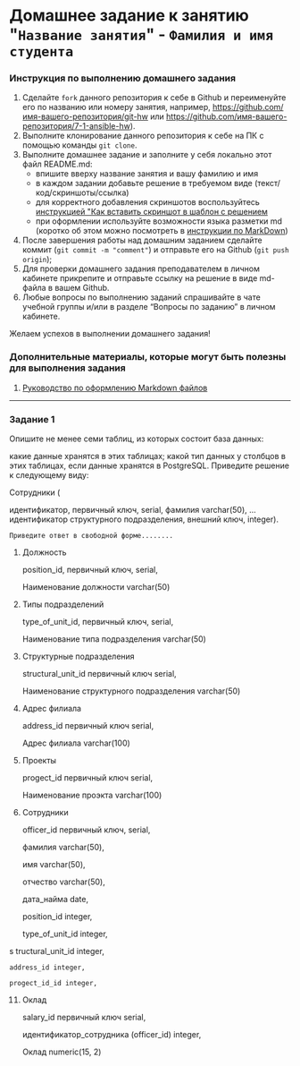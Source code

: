 # Домашнее задание к занятию "`Название занятия`" - `Фамилия и имя студента`


### Инструкция по выполнению домашнего задания

   1. Сделайте `fork` данного репозитория к себе в Github и переименуйте его по названию или номеру занятия, например, https://github.com/имя-вашего-репозитория/git-hw или  https://github.com/имя-вашего-репозитория/7-1-ansible-hw).
   2. Выполните клонирование данного репозитория к себе на ПК с помощью команды `git clone`.
   3. Выполните домашнее задание и заполните у себя локально этот файл README.md:
      - впишите вверху название занятия и вашу фамилию и имя
      - в каждом задании добавьте решение в требуемом виде (текст/код/скриншоты/ссылка)
      - для корректного добавления скриншотов воспользуйтесь [инструкцией "Как вставить скриншот в шаблон с решением](https://github.com/netology-code/sys-pattern-homework/blob/main/screen-instruction.md)
      - при оформлении используйте возможности языка разметки md (коротко об этом можно посмотреть в [инструкции  по MarkDown](https://github.com/netology-code/sys-pattern-homework/blob/main/md-instruction.md))
   4. После завершения работы над домашним заданием сделайте коммит (`git commit -m "comment"`) и отправьте его на Github (`git push origin`);
   5. Для проверки домашнего задания преподавателем в личном кабинете прикрепите и отправьте ссылку на решение в виде md-файла в вашем Github.
   6. Любые вопросы по выполнению заданий спрашивайте в чате учебной группы и/или в разделе “Вопросы по заданию” в личном кабинете.
   
Желаем успехов в выполнении домашнего задания!
   
### Дополнительные материалы, которые могут быть полезны для выполнения задания

1. [Руководство по оформлению Markdown файлов](https://gist.github.com/Jekins/2bf2d0638163f1294637#Code)

---

### Задание 1
Опишите не менее семи таблиц, из которых состоит база данных:

какие данные хранятся в этих таблицах;
какой тип данных у столбцов в этих таблицах, если данные хранятся в PostgreSQL.
Приведите решение к следующему виду:

Сотрудники (

идентификатор, первичный ключ, serial,
фамилия varchar(50),
...
идентификатор структурного подразделения, внешний ключ, integer).

`Приведите ответ в свободной форме........`

1. Должность 

   position_id, первичный ключ, serial,
   
   Наименование должности varchar(50)

3. Типы подразделений

   type_of_unit_id, первичный ключ, serial,
   
   Наименование типа подразделения varchar(50)

5. Структурные подразделения

   structural_unit_id первичный ключ serial,
   
   Наименование структурного подразделения varchar(50)

7. Адрес филиала

   address_id первичный ключ serial,
   
   Адрес филиала varchar(100)

9. Проекты

   progect_id первичный ключ serial,
   
   Наименование проэкта varchar(100)

11. Сотрудники

    officer_id первичный ключ, serial,
   
    фамилия varchar(50),
   
    имя varchar(50),
   
    отчество varchar(50),
   
    дата_найма date,
   
    position_id integer,
   
    type_of_unit_id integer,
   
   s tructural_unit_id integer,
   
    address_id integer,
   
    progect_id_id integer,

11. Оклад

    salary_id первичный ключ serial,
   
    идентификатор_сотрудника (officer_id) integer,
   
    Оклад numeric(15, 2)
 


